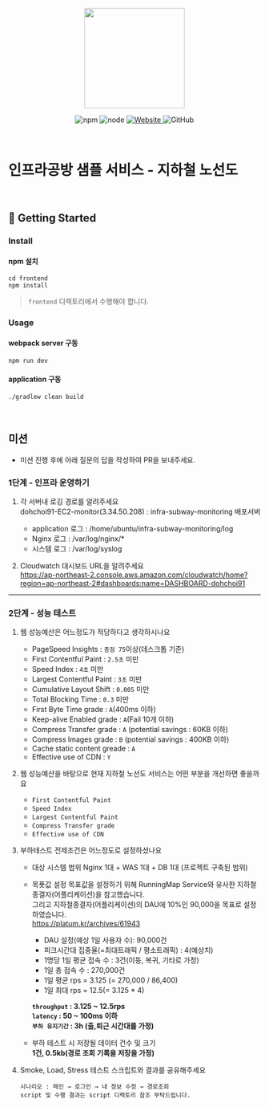 <p align="center">
    <img width="200px;" src="https://raw.githubusercontent.com/woowacourse/atdd-subway-admin-frontend/master/images/main_logo.png"/>
</p>
<p align="center">
  <img alt="npm" src="https://img.shields.io/badge/npm-%3E%3D%205.5.0-blue">
  <img alt="node" src="https://img.shields.io/badge/node-%3E%3D%209.3.0-blue">
  <a href="https://edu.nextstep.camp/c/R89PYi5H" alt="nextstep atdd">
    <img alt="Website" src="https://img.shields.io/website?url=https%3A%2F%2Fedu.nextstep.camp%2Fc%2FR89PYi5H">
  </a>
  <img alt="GitHub" src="https://img.shields.io/github/license/next-step/atdd-subway-service">
</p>

<br>

# 인프라공방 샘플 서비스 - 지하철 노선도

<br>

## 🚀 Getting Started

### Install
#### npm 설치
```
cd frontend
npm install
```
> `frontend` 디렉토리에서 수행해야 합니다.

### Usage
#### webpack server 구동
```
npm run dev
```
#### application 구동
```
./gradlew clean build
```
<br>

## 미션

* 미션 진행 후에 아래 질문의 답을 작성하여 PR을 보내주세요.

### 1단계 - 인프라 운영하기
1. 각 서버내 로깅 경로를 알려주세요  
    dohchoi91-EC2-monitor(3.34.50.208) : infra-subway-monitoring 배포서버
    - application 로그 : /home/ubuntu/infra-subway-monitoring/log  
    - Nginx 로그 : /var/log/nginx/*  
    - 시스템 로그 : /var/log/syslog  
    
2. Cloudwatch 대시보드 URL을 알려주세요  
https://ap-northeast-2.console.aws.amazon.com/cloudwatch/home?region=ap-northeast-2#dashboards:name=DASHBOARD-dohchoi91
---

### 2단계 - 성능 테스트
1. 웹 성능예산은 어느정도가 적당하다고 생각하시나요
    - PageSpeed Insights : `총점 75`이상(데스크톱 기준)
    - First Contentful Paint : `2.5초` 미만
    - Speed Index : `4초` 미만
    - Largest Contentful Paint : `3초` 미만
    - Cumulative Layout Shift : `0.005` 미만
    - Total Blocking Time : `0.3` 미만
    - First Byte Time grade : `A`(400ms 이하)
    - Keep-alive Enabled grade : `A`(Fail 10개 이하) 
    - Compress Transfer grade : `A` (potential savings : 60KB 이하)
    - Compress Images grade : `B` (potential savings : 400KB 이하)
    - Cache static content greade : `A`
    - Effective use of CDN : `Y`
    
2. 웹 성능예산을 바탕으로 현재 지하철 노선도 서비스는 어떤 부분을 개선하면 좋을까요  
    - `First Contentful Paint`
    - `Speed Index`
    - `Largest Contentful Paint`
    - `Compress Transfer grade`
    - `Effective use of CDN`
    
3. 부하테스트 전제조건은 어느정도로 설정하셨나요
    - 대상 시스템 범위
        Nginx 1대 + WAS 1대 + DB 1대 (프로젝트 구축된 범위)
    - 목푯값 설정
        목표값을 설정하기 위해 RunningMap Service와 유사한 지하철종결자(어플리케이션)을 참고했습니다.  
        그리고 지하철종결자(어플리케이션)의 DAU에 10%인 90,000을 목표로 설정하였습니다.  
        https://platum.kr/archives/61943  
        - DAU 설정(예상 1일 사용자 수): 90,000건
        - 피크시간대 집중율(=최대트래픽 / 평소트래픽) : 4(예상치)
        - 1명당 1일 평균 접속 수 : 3건(이동, 복귀, 기타로 가정)
        - 1일 총 접속 수 : 270,000건
        - 1일 평균 rps = 3.125 (= 270,000 / 86,400)
        - 1일 최대 rps = 12.5(= 3.125 * 4)
          
        **`throughput` : 3.125 ~ 12.5rps**  
        **`latency` : 50 ~ 100ms 이하**  
        **`부하 유지기간` : 3h (출,퇴근 시간대를 가정)**  	
    - 부하 테스트 시 저장될 데이터 건수 및 크기  
      **1건, 0.5kb(경로 조회 기록을 저장을 가정)**

4. Smoke, Load, Stress 테스트 스크립트와 결과를 공유해주세요  
    ```text
    시나리오 : 메인 → 로그인 → 내 정보 수정 → 경로조회
    script 및 수행 결과는 script 디렉토리 참조 부탁드립니다.
    ```
